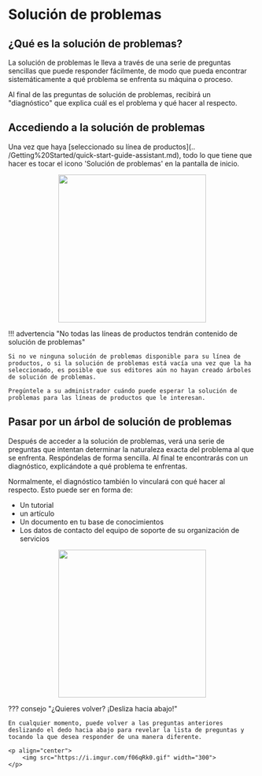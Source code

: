 # Solución de problemas

## ¿Qué es la solución de problemas?
La solución de problemas le lleva a través de una serie de preguntas sencillas que puede responder fácilmente, de modo que pueda encontrar sistemáticamente a qué problema se enfrenta su máquina o proceso. 

Al final de las preguntas de solución de problemas, recibirá un "diagnóstico" que explica cuál es el problema y qué hacer al respecto.

## Accediendo a la solución de problemas
Una vez que haya [seleccionado su línea de productos](.. /Getting%20Started/quick-start-guide-assistant.md), todo lo que tiene que hacer es tocar el icono 'Solución de problemas' en la pantalla de inicio.

<p align="center">
    <img src="https://i.imgur.com/hxVNRNh.png" width="300">
</p>

!!! advertencia "No todas las líneas de productos tendrán contenido de solución de problemas"

    Si no ve ninguna solución de problemas disponible para su línea de productos, o si la solución de problemas está vacía una vez que la ha seleccionado, es posible que sus editores aún no hayan creado árboles de solución de problemas.

    Pregúntele a su administrador cuándo puede esperar la solución de problemas para las líneas de productos que le interesan.

## Pasar por un árbol de solución de problemas

Después de acceder a la solución de problemas, verá una serie de preguntas que intentan determinar la naturaleza exacta del problema al que se enfrenta. Respóndelas de forma sencilla. Al final te encontrarás con un diagnóstico, explicándote a qué problema te enfrentas.

Normalmente, el diagnóstico también lo vinculará con qué hacer al respecto. Esto puede ser en forma de:

- Un tutorial
- un artículo
- Un documento en tu base de conocimientos
- Los datos de contacto del equipo de soporte de su organización de servicios

<p align="center">
    <img src="https://i.imgur.com/lMmR6Az.gif" width="300">
</p>

??? consejo "¿Quieres volver? ¡Desliza hacia abajo!"

    En cualquier momento, puede volver a las preguntas anteriores deslizando el dedo hacia abajo para revelar la lista de preguntas y tocando la que desea responder de una manera diferente.

    <p align="center">
        <img src="https://i.imgur.com/f06qRk0.gif" width="300">
    </p>

